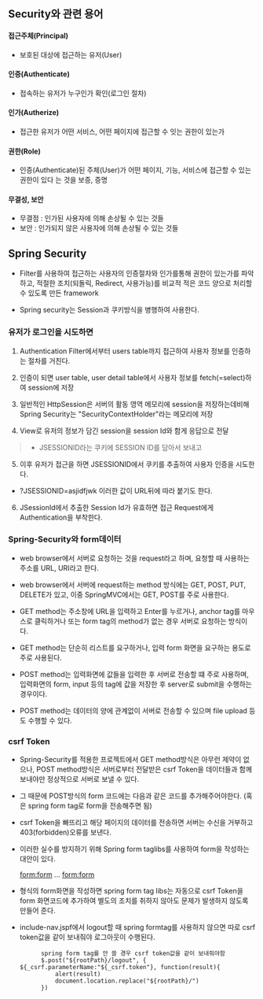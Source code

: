 ## Security와 관련 용어

#### 접근주체(Principal)
* 보호된 대상에 접근하는 유저(User)

#### 인증(Authenticate)
* 접속하는 유저가 누구인가 확인(로그인 절차)

#### 인가(Autherize)
* 접근한 유저가 어떤 서비스, 어떤 페이지에 접근할 수 잇는 권한이 있는가

#### 권한(Role)
* 인증(Authenticate)된 주체(User)가 어떤 페이지, 기능, 서비스에 접근할 수 있는 권한이 있다 는 것을 보증, 증명

#### 무결성, 보안
* 무결점 : 인가된 사용자에 의해 손상될 수 있는 것들
* 보안 : 인가되지 않은 사용자에 의해 손상될 수 있는 것들

## Spring Security
* Filter를 사용하여 접근하는 사용자의 인증절차와 인가를통해 권한이
있는가를 파악하고, 적절한 조치(되돌릭, Redirect, 사용가능)를 비교적 적은
코드 양으로 처리할 수 있도록 만든 framework

* Spring security는 Session과 쿠키방식을 병행하여 사용한다.

### 유저가 로그인을 시도하면
1. Authentication Filter에서부터 users table까지 접근하여 사용자 정보를 인증하는 절차를 거친다.

2. 인증이 되면 user table, user detail table에서 사용자 정보를 fetch(=select)하여 session에 저장

3. 일반적인 HttpSession은 서버의 활동 영역 메모리에 session을 저장하는데비해
Spring Security는 "SecurityContextHolder"라는 메모리에 저장

4. View로 유저의 정보가 담긴 session을 session Id와 함게 응답으로 전달
>* JSESSIONID라는 쿠키에 SESSION ID를 담아서 보내고

5. 이후 유저가 접근을 하면 JSESSIONID에서 쿠키를 추출하여 사용자 인증을 시도한다.
*  ?JSESSIONID=asjidfjwk 이러한 값이 URL뒤에 따라 붙기도 한다.

6. JSessionId에서 추출한 Session Id가 유효하면 접근 Request에게 Authentication을 부착한다.

### Spring-Security와 form데이터
* web browser에서 서버로 요청하는 것을 request라고 하며,
요청할 때 사용하는 주소를 URL, URI라고 한다.
* web browser에서 서버에 request하는 method 방식에는 GET, POST, PUT, DELETE가 있고,
이중 SpringMVC에서는 GET, POST를 주로 사용한다.

* GET method는 주소창에 URL을 입력하고 Enter를 누르거나, anchor tag를 마우스로 클릭하거나
또는 form tag의 method가 없는 경우 서버로 요청하는 방식이다.

* GET method는 단순히 리스트를 요구하거나, 입력 form 화면을 요구하는 용도로 주로 사용된다.
* POST method는 입력화면에 값들을 입력한 후 서버로 전송할 떄 주로 사용하며,
입력화면의 form, input 등의 tag에 값을 저장한 후 server로 submit을 수행하는 경우이다.
* POST method는 데이터의 양에 관계없이 서버로 전송할 수 있으며 file upload 등도 수행할 수 있다.


### csrf Token  
* Spring-Security를 적용한 프로젝트에서 GET method방식은 아무런 제약이 없으나,
POST method방식은 서버로부터 전달받은 csrf Token을 데이터들과 함께 보내야만 정상적으로 서버로 보낼 수 있다.
* 그 때문에 POST방식의 form 코드에는 다음과 같은 코드를 추가해주어야한다.
(혹은 spring form tag로 form을 전송해주면 됨)
 				
	<input class="form-control" type="hidden" name="${_csrf.parameterName}" value="${_csrf.token}">

* csrf Token을 빠뜨리고 해당 페이지의 데이터를 전송하면 서버는 수신을 거부하고 403(forbidden)오류를 보낸다.

* 이러한 실수를 방지하기 위해 Spring form taglibs를 사용하여 form을 작성하는 대안이 있다.

	<form:form> ... <form:form>
	 
* 형식의 form화면을 작성하면 spring form tag libs는 자동으로 csrf Token을 form 화면코드에 추가하여
별도의 조치를 취하지 않아도 문제가 발생하지 않도록 만들어 준다.



* include-nav.jspf에서 logout할 때 spring formtag를 사용하지 않으면
따로 csrf token값을 같이 보내줘야 로그아웃이 수행된다.

			spring form tag를 안 쓸 경우 csrf token값을 같이 보내줘야함
			$.post("${rootPath}/logout", { ${_csrf.parameterName:"${_csrf.token"}, function(result){
				alert(result)
				document.location.replace("${rootPath}/")
			})
